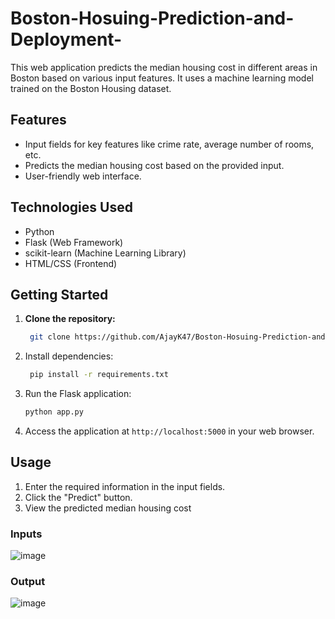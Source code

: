 # Boston-Hosuing-Prediction-and-Deployment-
This web application predicts the median housing cost in different areas in Boston based on various input features. It uses a machine learning model trained on the Boston Housing dataset.

## Features

- Input fields for key features like crime rate, average number of rooms, etc.
- Predicts the median housing cost based on the provided input.
- User-friendly web interface.

## Technologies Used

- Python
- Flask (Web Framework)
- scikit-learn (Machine Learning Library)
- HTML/CSS (Frontend)

## Getting Started

1. **Clone the repository:**
   ```bash
    git clone https://github.com/AjayK47/Boston-Hosuing-Prediction-and-Deployment-.git
    ```
2. Install dependencies:
   ```bash
    pip install -r requirements.txt
    ```
3. Run the Flask application:

    ```bash
    python app.py
    ```
4. Access the application at `http://localhost:5000` in your web browser.

## Usage

1. Enter the required information in the input fields.
2. Click the "Predict" button.
3. View the predicted median housing cost

### Inputs

![image](https://github.com/AjayK47/Boston-Hosuing-Prediction-and-Deployment-/assets/88961945/59ff6dda-b3ab-42e4-986b-a4dda66c7fac)

### Output

![image](https://github.com/AjayK47/Boston-Hosuing-Prediction-and-Deployment-/assets/88961945/8aafe422-8426-4d62-88f5-7ff3e3208155)


